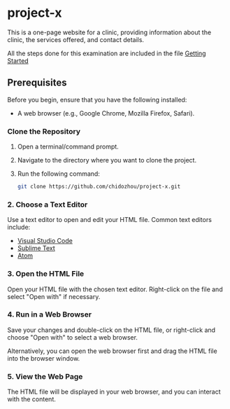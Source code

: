 # project-x

This is a one-page website for a clinic, providing information about the clinic, the services offered, and contact details.

All the steps done for this examination are included in the file [Getting Started](/docs/getting-started.md)

## Prerequisites

Before you begin, ensure that you have the following installed:

- A web browser (e.g., Google Chrome, Mozilla Firefox, Safari).

### Clone the Repository

1. Open a terminal/command prompt.
2. Navigate to the directory where you want to clone the project.
3. Run the following command:

   ```bash
   git clone https://github.com/chidozhou/project-x.git
   ```

### 2. Choose a Text Editor

Use a text editor to open and edit your HTML file. Common text editors include:

- [Visual Studio Code](https://code.visualstudio.com/)
- [Sublime Text](https://www.sublimetext.com/)
- [Atom](https://atom.io/)

### 3. Open the HTML File

Open your HTML file with the chosen text editor. Right-click on the file and select "Open with" if necessary.

### 4. Run in a Web Browser

Save your changes and double-click on the HTML file, or right-click and choose "Open with" to select a web browser.

Alternatively, you can open the web browser first and drag the HTML file into the browser window.

### 5. View the Web Page

The HTML file will be displayed in your web browser, and you can interact with the content.
